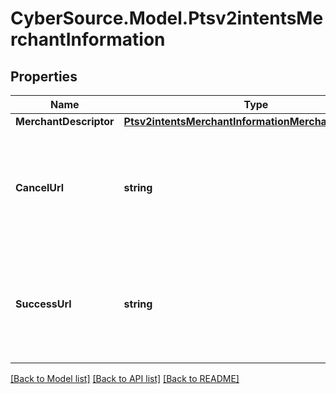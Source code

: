 # CyberSource.Model.Ptsv2intentsMerchantInformation
## Properties

Name | Type | Description | Notes
------------ | ------------- | ------------- | -------------
**MerchantDescriptor** | [**Ptsv2intentsMerchantInformationMerchantDescriptor**](Ptsv2intentsMerchantInformationMerchantDescriptor.md) |  | [optional] 
**CancelUrl** | **string** | customer would be redirected to this url based on the decision of the transaction | [optional] 
**SuccessUrl** | **string** | customer would be redirected to this url based on the decision of the transaction | [optional] 

[[Back to Model list]](../README.md#documentation-for-models) [[Back to API list]](../README.md#documentation-for-api-endpoints) [[Back to README]](../README.md)

